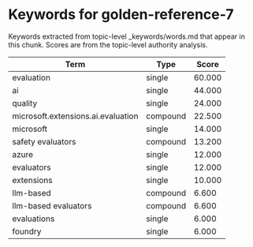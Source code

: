 # Keywords for golden-reference-7

Keywords extracted from topic-level _keywords/words.md that appear in this chunk.
Scores are from the topic-level authority analysis.

| Term | Type | Score |
|------|------|-------|
| evaluation | single | 60.000 |
| ai | single | 44.000 |
| quality | single | 24.000 |
| microsoft.extensions.ai.evaluation | compound | 22.500 |
| microsoft | single | 14.000 |
| safety evaluators | compound | 13.200 |
| azure | single | 12.000 |
| evaluators | single | 12.000 |
| extensions | single | 10.000 |
| llm-based | compound | 6.600 |
| llm-based evaluators | compound | 6.600 |
| evaluations | single | 6.000 |
| foundry | single | 6.000 |
